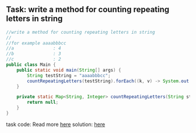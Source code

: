 ## Task: write a method for counting repeating letters in string

```java
//write a method for counting repeating letters in string
//
//for example aaaabbbcc
//a               : 4
//b               : 3
//c               : 2
public class Main {
    public static void main(String[] args) {
        String testString = "aaaabbbcc";
        countRepeatingLetters(testString).forEach((k, v) -> System.out.printf("%-15s : %s%n", k, v));
    }

    private static Map<String, Integer> countRepeatingLetters(String str) {
        return null;
    }
}

```
task code: Read more [here](./Main.java)
solution: [here](./Main_solution.java)